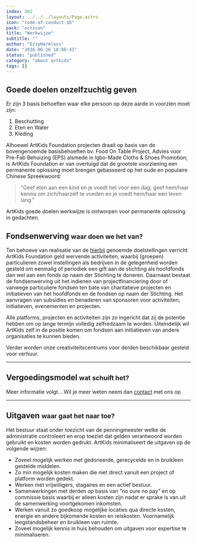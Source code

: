 ```yaml
---
index: 302
layout: ../../../layouts/Page.astro
icon: "code-of-conduct-16"
pack: "octicon"
title: "Werkwijze"
subtitle: ""
author: "EzzyHarmless"
date: "2016-06-16 18:06:41"
status: "published"
category: "about artkids"
tags: []
---
```


## Goede doelen <span class="has-text-calm is-size-4">onzelfzuchtig geven</span>

Er zijn 3 basis behoeften waar elke persoon op deze aarde in voorzien moet zijn:

1.  Beschutting
2.  Eten en Water
3.  Kleding

Alhoewel ArtKids Foundation projecten draait op basis van de bovengenoemde basisbehoeften bv. Food On Table Project, Advies voor Pre-Fab Behuizing (EPS) alsmede in Igbo-Made Cloths & Shoes Promotion; is ArtKids Foundation er van overtuigd dat de grootste voorziening een permanente oplossing moet brengen gebasseerd op het oude en populaire Chinese Spreekwoord:

> "Geef eten aan een kind en je voedt het voor een dag; geef hem/haar kennis om zich/haarzelf te voeden en je voedt hem/haar een leven lang."

ArtKids goede doelen werkwijze is ontworpen voor permanente oplossing in gedachten.

## Fondsenwerving <small class="has-text-calm is-size-4">waar doen we het van?</small>

Ten behoeve van realisatie van de [hierbij](/visie/) genoemde doelstellingen verricht ArtKids Foundation geld wervende activiteiten, waarbij (groepen) particulieren zowel instellingen als bedrijven in de gelegenheid worden gesteld om eenmalig of periodiek een gift aan de stichting als hoofdfonds dan wel aan een fonds op naam der Stichting te doneren. Daarnaast bestaat de fondsenwerving uit het indienen van projectfinanciering door of vanwege particuliere fondsen ten bate van charitatieve projecten en initiatieven van het hoofdfonds en de fondsen op naam der Stichting. Het aanvragen van subsidies en benaderen van sponsoren voor activiteiten, initiatieven, evenementen en projecten.

Alle platforms, projecten en activiteiten zijn zo ingericht dat zij de potentie hebben om op lange termijn volledig zelfredzaam te worden. Uiteindelijk wil ArtKids zelf in de positie komen om fondsen aan initiatieven van andere organisaties te kunnen bieden.

Verder worden onze creativiteitscentrums voor derden beschikbaar gesteld voor verhuur.

* * *

## Vergoedingsmodel <small class="has-text-calm is-size-4">wat schuift het?</small>

Meer informatie volgt... Wil je meer weten neem dan [contact](/nl/contact/) met ons op

* * *

## Uitgaven <small class="has-text-calm is-size-4">waar gaat het naar toe?</small>

Het bestuur staat onder toezicht van de penningmeester welke de administratie controleert en erop toeziet dat gelden verantwoord worden gebruikt en kosten worden gedrukt. ArtKids minimaliseert de uitgaven op de volgende wijzen:

*   Zoveel mogelijk werken met gedoneerde, gerecycelde en in bruikleen gestelde middelen.
*   Zo min mogelijk kosten maken die niet direct vanuit een project of platform worden gedekt.
*   Werken met vrijwilligers, stagaires en een actief bestuur.
*   Samenwerkingen met derden op basis van “no cure no pay” en op commissie basis waarbij er alleen kosten zijn nadat er sprake is van uit de samenwerking voortgekomen inkomsten.
*   Werken vanuit zo goedkoop mogelijke locaties qua directe kosten, energie en andere bijkomende kosten en reiskosten. Voornamelijk leegstandsbeheer en bruikleen van ruimte.
*   Zoveel mogelijk kennis in huis behouden om uitgaven voor expertise te minimaliseren.